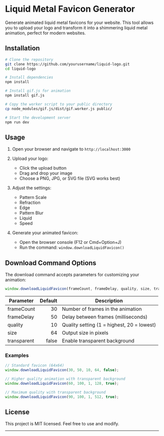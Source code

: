 # Liquid Metal Favicon Generator

Generate animated liquid metal favicons for your website. This tool allows you to upload your logo and transform it into a shimmering liquid metal animation, perfect for modern websites.

## Installation

```bash
# Clone the repository
git clone https://github.com/yourusername/liquid-logo.git
cd liquid-logo

# Install dependencies
npm install

# Install gif.js for animation
npm install gif.js

# Copy the worker script to your public directory
cp node_modules/gif.js/dist/gif.worker.js public/

# Start the development server
npm run dev
```

## Usage

1. Open your browser and navigate to `http://localhost:3000`

2. Upload your logo:
   - Click the upload button
   - Drag and drop your image
   - Choose a PNG, JPG, or SVG file (SVG works best)

3. Adjust the settings:
   - Pattern Scale
   - Refraction
   - Edge
   - Pattern Blur
   - Liquid
   - Speed

4. Generate your animated favicon:
   - Open the browser console (F12 or Cmd+Option+J)
   - Run the command: `window.downloadLiquidFavicon()`

## Download Command Options

The download command accepts parameters for customizing your animation:

```javascript
window.downloadLiquidFavicon(frameCount, frameDelay, quality, size, transparent);
```

| Parameter   | Default | Description                                |
|-------------|--------:|--------------------------------------------|
| frameCount  | 30      | Number of frames in the animation          |
| frameDelay  | 50      | Delay between frames (milliseconds)        |
| quality     | 10      | Quality setting (1 = highest, 20 = lowest) |
| size        | 64      | Output size in pixels                      |
| transparent | false   | Enable transparent background              |

### Examples

```javascript
// Standard favicon (64x64)
window.downloadLiquidFavicon(30, 50, 10, 64, false);

// Higher quality animation with transparent background
window.downloadLiquidFavicon(60, 100, 1, 128, true);

// Maximum quality with transparent background
window.downloadLiquidFavicon(90, 100, 1, 512, true);
```

## License

This project is MIT licensed. Feel free to use and modify.

---

